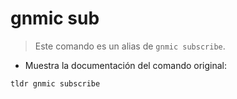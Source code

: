 # gnmic sub

> Este comando es un alias de `gnmic subscribe`.

- Muestra la documentación del comando original:

`tldr gnmic subscribe`
